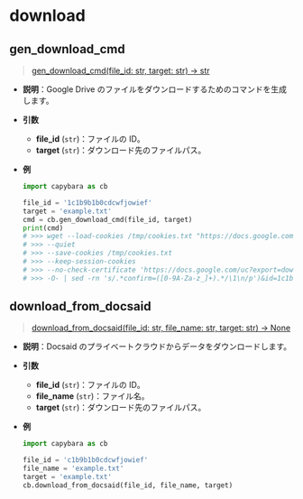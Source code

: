 # download

## gen_download_cmd

> [gen_download_cmd(file_id: str, target: str) -> str](https://github.com/DocsaidLab/Capybara/blob/975d62fba4f76db59e715c220f7a2af5ad8d050e/capybara/utils/utils.py#L68)

- **説明**：Google Drive のファイルをダウンロードするためのコマンドを生成します。

- **引数**

  - **file_id** (`str`)：ファイルの ID。
  - **target** (`str`)：ダウンロード先のファイルパス。

- **例**

  ```python
  import capybara as cb

  file_id = '1c1b9b1b0cdcwfjowief'
  target = 'example.txt'
  cmd = cb.gen_download_cmd(file_id, target)
  print(cmd)
  # >>> wget --load-cookies /tmp/cookies.txt "https://docs.google.com/uc?export=download&confirm=$(wget
  # >>> --quiet
  # >>> --save-cookies /tmp/cookies.txt
  # >>> --keep-session-cookies
  # >>> --no-check-certificate 'https://docs.google.com/uc?export=download&id=1c1b9b1b0cdcwfjowief'
  # >>> -O- | sed -rn 's/.*confirm=([0-9A-Za-z_]+).*/\1\n/p')&id=1c1b9b1b0cdcwfjowief" -O example.txt && rm -rf /tmp/cookies.txt
  ```

## download_from_docsaid

> [download_from_docsaid(file_id: str, file_name: str, target: str) -> None](https://github.com/DocsaidLab/Capybara/blob/975d62fba4f76db59e715c220f7a2af5ad8d050e/capybara/utils/utils.py#L79)

- **説明**：Docsaid のプライベートクラウドからデータをダウンロードします。

- **引数**

  - **file_id** (`str`)：ファイルの ID。
  - **file_name** (`str`)：ファイル名。
  - **target** (`str`)：ダウンロード先のファイルパス。

- **例**

  ```python
  import capybara as cb

  file_id = 'c1b9b1b0cdcwfjowief'
  file_name = 'example.txt'
  target = 'example.txt'
  cb.download_from_docsaid(file_id, file_name, target)
  ```
